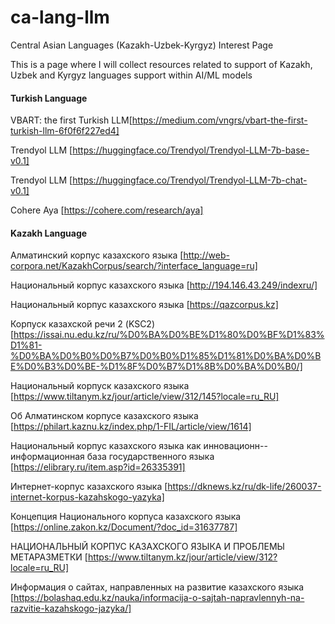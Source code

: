 # ca-lang-llm
Central Asian Languages (Kazakh-Uzbek-Kyrgyz) Interest Page

This is a page where I will collect resources related to support of Kazakh, Uzbek and Kyrgyz languages support within AI/ML models

#### Turkish Language

VBART: the first Turkish LLM[https://medium.com/vngrs/vbart-the-first-turkish-llm-6f0f6f227ed4]

Trendyol LLM [https://huggingface.co/Trendyol/Trendyol-LLM-7b-base-v0.1]

Trendyol LLM [https://huggingface.co/Trendyol/Trendyol-LLM-7b-chat-v0.1]

Cohere Aya [https://cohere.com/research/aya]

#### Kazakh Language

Алматинский корпус казахского языка [http://web-corpora.net/KazakhCorpus/search/?interface_language=ru]

Национальный корпус казахского языка [http://194.146.43.249/indexru/]

Национальный корпус казахского языка [https://qazcorpus.kz]

Корпуск казахской речи 2 (KSC2) [https://issai.nu.edu.kz/ru/%D0%BA%D0%BE%D1%80%D0%BF%D1%83%D1%81-%D0%BA%D0%B0%D0%B7%D0%B0%D1%85%D1%81%D0%BA%D0%BE%D0%B3%D0%BE-%D1%8F%D0%B7%D1%8B%D0%BA%D0%B0/]

Национальный корпуск казахского языка [https://www.tiltanym.kz/jour/article/view/312/145?locale=ru_RU]

Об Алматинском корпусе казахского языка  [https://philart.kaznu.kz/index.php/1-FIL/article/view/1614]

Национальный корпус казахского языка как инновационн--информационная база государственного языка [https://elibrary.ru/item.asp?id=26335391]

Интернет-корпус казахского языка [https://dknews.kz/ru/dk-life/260037-internet-korpus-kazahskogo-yazyka]

Концепция Национального корпуса казахского языка [https://online.zakon.kz/Document/?doc_id=31637787]

НАЦИОНАЛЬНЫЙ КОРПУС КАЗАХСКОГО ЯЗЫКА И ПРОБЛЕМЫ МЕТАРАЗМЕТКИ [https://www.tiltanym.kz/jour/article/view/312?locale=ru_RU]

Информация о сайтах, направленных на развитие казахского языка [https://bolashaq.edu.kz/nauka/informacija-o-sajtah-napravlennyh-na-razvitie-kazahskogo-jazyka/]


